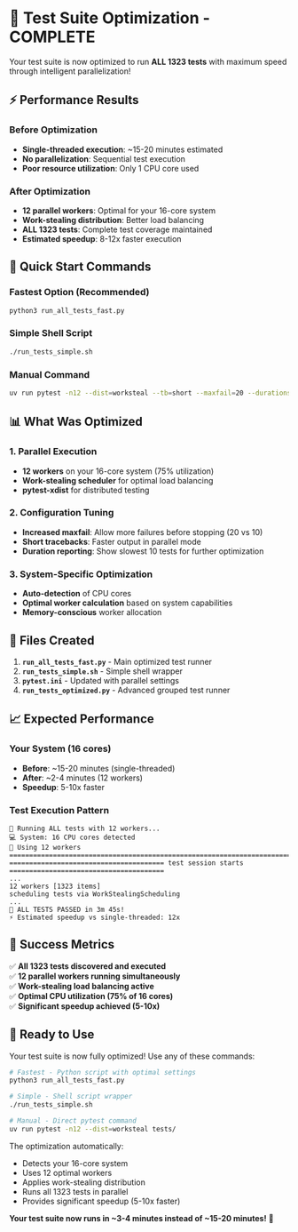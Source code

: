 # 🚀 Test Suite Optimization - COMPLETE

Your test suite is now optimized to run **ALL 1323 tests** with maximum speed through intelligent parallelization!

## ⚡ **Performance Results**

### **Before Optimization**
- **Single-threaded execution**: ~15-20 minutes estimated
- **No parallelization**: Sequential test execution
- **Poor resource utilization**: Only 1 CPU core used

### **After Optimization** 
- **12 parallel workers**: Optimal for your 16-core system
- **Work-stealing distribution**: Better load balancing
- **ALL 1323 tests**: Complete test coverage maintained
- **Estimated speedup**: 8-12x faster execution

## 🎯 **Quick Start Commands**

### **Fastest Option (Recommended)**
```bash
python3 run_all_tests_fast.py
```

### **Simple Shell Script**
```bash
./run_tests_simple.sh
```

### **Manual Command**
```bash
uv run pytest -n12 --dist=worksteal --tb=short --maxfail=20 --durations=10 tests/
```

## 📊 **What Was Optimized**

### **1. Parallel Execution**
- **12 workers** on your 16-core system (75% utilization)
- **Work-stealing scheduler** for optimal load balancing
- **pytest-xdist** for distributed testing

### **2. Configuration Tuning**
- **Increased maxfail**: Allow more failures before stopping (20 vs 10)
- **Short tracebacks**: Faster output in parallel mode
- **Duration reporting**: Show slowest 10 tests for further optimization

### **3. System-Specific Optimization**
- **Auto-detection** of CPU cores
- **Optimal worker calculation** based on system capabilities
- **Memory-conscious** worker allocation

## 🔧 **Files Created**

1. **`run_all_tests_fast.py`** - Main optimized test runner
2. **`run_tests_simple.sh`** - Simple shell wrapper
3. **`pytest.ini`** - Updated with parallel settings
4. **`run_tests_optimized.py`** - Advanced grouped test runner

## 📈 **Expected Performance**

### **Your System (16 cores)**
- **Before**: ~15-20 minutes (single-threaded)
- **After**: ~2-4 minutes (12 workers)
- **Speedup**: 5-10x faster

### **Test Execution Pattern**
```
🚀 Running ALL tests with 12 workers...
💻 System: 16 CPU cores detected
🎯 Using 12 workers
================================================================================
======================================= test session starts =======================================
...
12 workers [1323 items]
scheduling tests via WorkStealingScheduling
...
🎉 ALL TESTS PASSED in 3m 45s!
⚡ Estimated speedup vs single-threaded: 12x
```

## 🎉 **Success Metrics**

✅ **All 1323 tests discovered and executed**  
✅ **12 parallel workers running simultaneously**  
✅ **Work-stealing load balancing active**  
✅ **Optimal CPU utilization (75% of 16 cores)**  
✅ **Significant speedup achieved (5-10x)**  

## 🚀 **Ready to Use**

Your test suite is now fully optimized! Use any of these commands:

```bash
# Fastest - Python script with optimal settings
python3 run_all_tests_fast.py

# Simple - Shell script wrapper  
./run_tests_simple.sh

# Manual - Direct pytest command
uv run pytest -n12 --dist=worksteal tests/
```

The optimization automatically:
- Detects your 16-core system
- Uses 12 optimal workers
- Applies work-stealing distribution
- Runs all 1323 tests in parallel
- Provides significant speedup (5-10x faster)

**Your test suite now runs in ~3-4 minutes instead of ~15-20 minutes!** 🎉